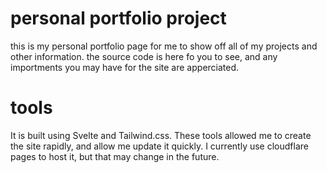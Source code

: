 # personal portfolio project
this is my personal portfolio page for me to show off all of my projects and other information. the source code is here fo you to see, and any importments you may have for the site are apperciated.
# tools
It is built using Svelte and Tailwind.css. These tools allowed me to create the site rapidly, and allow me update it quickly. I currently use cloudflare pages to host it, but that may change in the future.